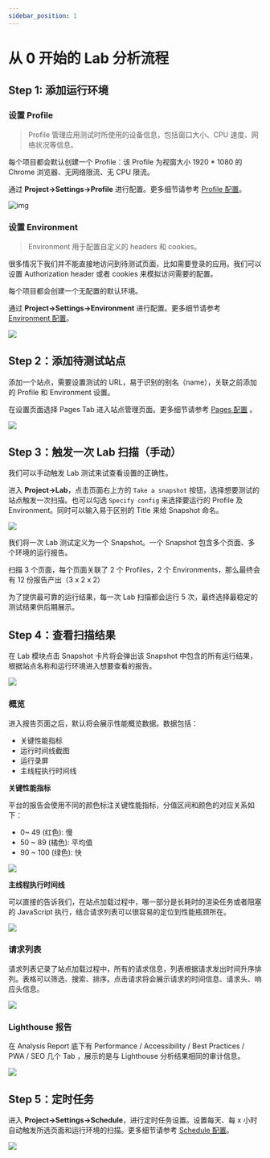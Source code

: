 ```yaml
---
sidebar_position: 1
---
```


# 从 0 开始的 Lab 分析流程

## Step 1: 添加运行环境

### 设置 Profile

> Profile 管理应用测试时所使用的设备信息，包括窗口大小、CPU 速度、网络状况等信息。

每个项目都会默认创建一个 Profile：该 Profile 为视窗大小 1920 \* 1080 的 Chrome 浏览器、无网络限流、无 CPU 限流。

通过 **Project→Settings→Profile** 进行配置。更多细节请参考 [Profile 配置](../settings/profile-setting)。

![img](/settings/profiles.png)

### 设置 Environment

> Environment 用于配置自定义的 headers 和 cookies。

很多情况下我们并不能直接地访问到待测试页面，比如需要登录的应用。我们可以设置 Authorization header 或者 cookies 来模拟访问需要的配置。

每个项目都会创建一个无配置的默认环境。

通过 **Project→Settings→Environment** 进行配置。更多细节请参考 [Environment 配置](../settings/environment-setting)。

![](/settings/edit-environment.png)

## Step 2：添加待测试站点

添加一个站点，需要设置测试的 URL，易于识别的别名（name），关联之前添加的 Profile 和 Environment 设置。

在设置页面选择 Pages Tab 进入站点管理页面。更多细节请参考 [Pages 配置](../settings/page-setting) 。

![](/settings/create-page.png)

## Step 3：触发一次 Lab 扫描（手动）

我们可以手动触发 Lab 测试来试查看设置的正确性。

进入 **Project→Lab**，点击页面右上方的 `Take a snapshot` 按钮，选择想要测试的站点触发一次扫描。也可以勾选 `Specify config` 来选择要运行的 Profile 及 Environment。同时可以输入易于区别的 Title 来给 Snapshot 命名。

![](/lab/take-snapshot.png)

我们将一次 Lab 测试定义为一个 Snapshot。一个 Snapshot 包含多个页面、多个环境的运行报告。

扫描 3 个页面，每个页面关联了 2 个 Profiles，2 个 Environments，那么最终会有 12 份报告产出（3 x 2 x 2）

为了提供最可靠的运行结果，每一次 Lab 扫描都会运行 5 次，最终选择最稳定的测试结果供后期展示。

## Step 4：查看扫描结果

在 Lab 模块点击 Snapshot 卡片将会弹出该 Snapshot 中包含的所有运行结果，根据站点名称和运行环境进入想要查看的报告。

![](/lab/take-snapshot-detail.png)

### 概览

进入报告页面之后，默认将会展示性能概览数据。数据包括：

- 关键性能指标
- 运行时间线截图
- 运行录屏
- 主线程执行时间线

**关键性能指标**

平台的报告会使用不同的颜色标注关键性能指标，分值区间和颜色的对应关系如下：

- 0~ 49 (红色): 慢
- 50 ~ 89 (橘色): 平均值
- 90 ~ 100 (绿色): 快

![](/lab/report-detail-overview.png)

**主线程执行时间线**

可以直接的告诉我们，在站点加载过程中，哪一部分是长耗时的渲染任务或者阻塞的 JavaScript 执行，结合请求列表可以很容易的定位到性能瓶颈所在。

![](/lab/report-detail-main-thread.png)

### 请求列表

请求列表记录了站点加载过程中，所有的请求信息，列表根据请求发出时间升序排列。表格可以筛选、搜索、排序。点击请求将会展示请求的时间信息、请求头、响应头信息。

![](/lab/report-asset.png)

### Lighthouse 报告

在 Analysis Report 底下有 Performance / Accessibility / Best Practices / PWA / SEO 几个 Tab ，展示的是与 Lighthouse 分析结果相同的审计信息。

![](/lab/report-performance.png)

## Step 5：定时任务

进入 **Project→Settings->Schedule**，进行定时任务设置。设置每天、每 x 小时自动触发所选页面和运行环境的扫描。更多细节请参考 [Schedule 配置](../settings/schedule-setting)。

![](/settings/schedule.png)
